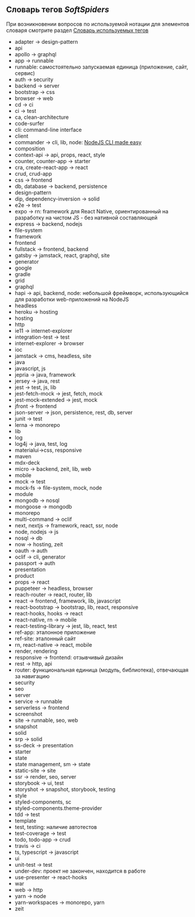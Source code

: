 ## Словарь тегов *SoftSpiders*

При возникновении вопросов по используемой нотации для элементов словаря смотрите раздел
[Словарь используемых тегов](README.md#словарь-используемых-тегов)

- adapter -> design-pattern
- api
- apollo -> graphql
- app -> runnable
- runnable: самостоятельно запускаемая единица (приложение, сайт, сервис)
- auth -> security
- backend -> server
- bootstrap -> css
- browser -> web
- cd -> ci
- ci -> test
- ca, clean-architecture
- code-surfer 
- cli: command-line interface
- client
- commander -> cli, lib, node: [NodeJS CLI made easy](https://github.com/tj/commander.js)
- composition
- context-api -> api, props, react, style
- counter, counter-app -> starter
- cra, create-react-app -> react
- crud, crud-app
- css -> frontend
- db, database -> backend, persistence
- design-pattern
- dip, dependency-inversion -> solid
- e2e -> test
- expo -> rn: framework для React Native, ориентированный на разработку на чистом JS - без нативной составляющей
- express -> backend, nodejs
- file-system
- framework
- frontend
- fullstack -> frontend, backend
- gatsby -> jamstack, react, graphql, site
- generator
- google
- gradle
- grid
- graphql
- hapi -> api, backend, node: небольшой фреймворк, использующийся для разработки web-приложений на NodeJS 
- headless
- heroku -> hosting
- hosting
- http
- ie11 -> internet-explorer
- integration-test -> test
- internet-explorer -> browser
- ioc
- jamstack -> cms, headless, site
- java
- javascript, js
- jepria -> java, framework
- jersey -> java, rest
- jest -> test, js, lib
- jest-fetch-mock -> jest, fetch, mock
- jest-mock-extended -> jest, mock
- jfront -> frontend
- json-server -> json, persistence, rest, db, server
- junit -> test
- lerna -> monorepo
- lib
- log
- log4j -> java, test, log
- materialui->css, responsive
- maven
- mdx-deck
- micro -> backend, zeit, lib, web
- mobile
- mock -> test
- mock-fs -> file-system, mock, node
- module
- mongodb -> nosql
- mongoose -> mongodb
- monorepo
- multi-command -> oclif
- next, nextjs -> framework, react, ssr, node 
- node, nodejs -> js
- nosql -> db
- now -> hosting, zeit
- oauth -> auth
- oclif -> cli, generator
- passport -> auth
- presentation
- product
- props -> react
- puppeteer -> headless, browser
- reach-router -> react, router, lib
- react -> frontend, framework, lib, javascript
- react-bootstrap -> bootstrap, lib, react, responsive
- react-hooks, hooks -> react
- react-native, rn -> mobile
- react-testing-library -> jest, lib, react, test
- ref-app: эталонное приложение
- ref-site: эталонный сайт
- rn, react-native -> react, mobile
- render, rendering
- responsive -> frontend: отзывчивый дизайн
- rest -> http, api
- router: функциональная единица (модуль, библиотека), отвечающая за навигацию
- security
- seo
- server
- service -> runnable
- serverless -> frontend
- screenshot
- site -> runnable, seo, web
- snapshot
- solid
- srp -> solid
- ss-deck -> presentation
- starter
- state
- state management, sm -> state
- static-site -> site
- ssr -> render, seo, server
- storybook -> ui, test
- storyshot -> snapshot, storybook, testing
- style
- styled-components, sc
- styled-components.theme-provider
- tdd -> test
- template
- test, testing: наличие автотестов
- test-coverage -> test
- todo, todo-app -> crud
- travis -> ci
- ts, typescript -> javascript
- ui
- unit-test -> test
- under-dev: проект не закончен, находится в работе
- use-presenter -> react-hooks
- war
- web -> http
- yarn -> node
- yarn-workspaces -> monorepo, yarn
- zeit
